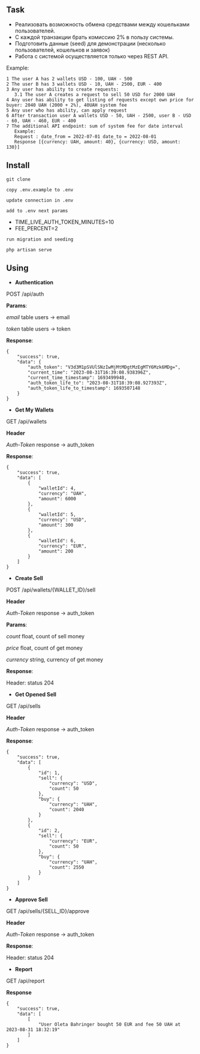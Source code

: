## Task
- Реализовать возможность обмена средствами между кошельками пользователей.
- С каждой транзакции брать комиссию 2% в пользу системы.
- Подготовить данные (seed) для демонстрации (несколько пользователей, кошельков и заявок)
- Работа с системой осуществляется только через REST API.

Example:
```
1 The user A has 2 wallets USD - 100, UAH - 500
2 The user B has 3 wallets USD - 10, UAH - 2500, EUR - 400
3 Any user has ability to create requests:
   3.1 The user A creates a request to sell 50 USD for 2000 UAH
4 Any user has ability to get listing of requests except own price for buyer: 2040 UAH (2000 + 2%), 40UAH system fee
5 Any user who has ability, can apply request
6 After transaction user A wallets USD - 50, UAH - 2500, user B - USD - 60, UAH - 460, EUR - 400
7 The additional API endpoint: sum of system fee for date interval
   Example:
   Request : date_from = 2022-07-01 date_to = 2022-08-01
   Response [{currency: UAH, amount: 40}, {currency: USD, amount: 130}]
```
## Install
``git clone``

``copy .env.example to .env``

``update connection in .env``

`` add to .env next params ``
- TIME_LIVE_AUTH_TOKEN_MINUTES=10
- FEE_PERCENT=2

`` run migration and seeding ``

`` php artisan serve ``

## Using
- **Authentication**

POST /api/auth

**Params**:

_email_ table users -> email

_token_  table users -> token

**Response**:

```
{
    "success": true,
    "data": {
        "auth_token": "V3d3M1pSVUlSNzIwMjMtMDgtMzEgMTY6Mzk6MDg=",
        "current_time": "2023-08-31T16:39:08.938396Z",
        "current_time_timestamp": 1693499948,
        "auth_token_life_to": "2023-08-31T18:39:08.927393Z",
        "auth_token_life_to_timestamp": 1693507148
    }
}
```
- **Get My Wallets**

GET /api/wallets

**Header**

_Auth-Token_ response -> auth_token

**Response**:

```
{
    "success": true,
    "data": [
        {
            "walletId": 4,
            "currency": "UAH",
            "amount": 6000
        },
        {
            "walletId": 5,
            "currency": "USD",
            "amount": 300
        },
        {
            "walletId": 6,
            "currency": "EUR",
            "amount": 200
        }
    ]
}
```

- **Create Sell**

POST /api/wallets/{WALLET_ID}/sell

**Header**

_Auth-Token_ response -> auth_token

**Params**:

_count_ float, count of sell money

_price_ float, count of get money

_currency_ string, currency of get money

**Response**:

Header: status 204

- **Get Opened Sell**

GET /api/sells

**Header**

_Auth-Token_ response -> auth_token

**Response**:
```
{
    "success": true,
    "data": [
        {
            "id": 1,
            "sell": {
                "currency": "USD",
                "count": 50
            },
            "buy": {
                "currency": "UAH",
                "count": 2040
            }
        },
        {
            "id": 2,
            "sell": {
                "currency": "EUR",
                "count": 50
            },
            "buy": {
                "currency": "UAH",
                "count": 2550
            }
        }
    ]
}
```

- **Approve Sell**

GET /api/sells/{SELL_ID}/approve

**Header**

_Auth-Token_ response -> auth_token

**Response**:

Header: status 204

- **Report**

GET /api/report

**Response**

```
{
    "success": true,
    "data": [
        [
            "User Oleta Bahringer bought 50 EUR and fee 50 UAH at 2023-08-31 18:32:19"
        ]
    ]
}
```
